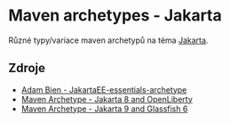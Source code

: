 # Maven archetypes - Jakarta
Různé typy/variace maven archetypů na téma [Jakarta](https://github.com/tomascejka/java/blob/main/jakarta/README.md).

## Zdroje
* [Adam Bien - JakartaEE-essentials-archetype](https://github.com/AdamBien/JakartaEE-essentials-archetype)
* [Maven Archetype - Jakarta 8 and OpenLiberty](https://rieckpil.de/create-your-own-maven-archetype-in-5-simple-steps/)
* [Maven Archetype - Jakarta 9 and Glassfish 6](https://github.com/hantsy/starter/tree/maven-archetype/maven-archetype-jakartaee9)
